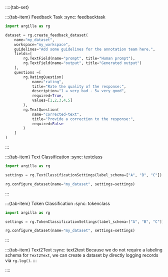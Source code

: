 ::::{tab-set}

:::{tab-item} Feedback Task
:sync: feedbacktask

```python
import argilla as rg

dataset = rg.create_feedback_dataset(
    name="my_dataset",
    workspace="my_workspace",
    guidelines="Add some guidelines for the annotation team here.",
    fields=[
        rg.TextField(name="prompt", title="Human prompt"),
        rg.TextField(name="output", title="Generated output")
    ],
    questions =[
        rg.RatingQuestion(
            name="rating",
            title="Rate the quality of the response:",
            description="1 = very bad - 5= very good",
            required=True,
            values=[1,2,3,4,5]
        ),
        rg.TextQuestion(
            name="corrected-text",
            title="Provide a correction to the response:",
            required=False
        )
    ]
)
```
:::

:::{tab-item} Text Classification
:sync: textclass
```python
import argilla as rg

settings = rg.TextClassificationSettings(label_schema=["A", "B", "C"])

rg.configure_dataset(name="my_dataset", settings=settings)
```
:::

:::{tab-item} Token Classification
:sync: tokenclass
```python
import argilla as rg

settings = rg.TokenClassificationSettings(label_schema=["A", "B", "C"])

rg.configure_dataset(name="my_dataset", settings=settings)
```
:::

:::{tab-item} Text2Text
:sync: text2text
Because we do not require a labeling schema for `Text2Text`, we can create a dataset by directly logging records via `rg.log()`.
:::

::::